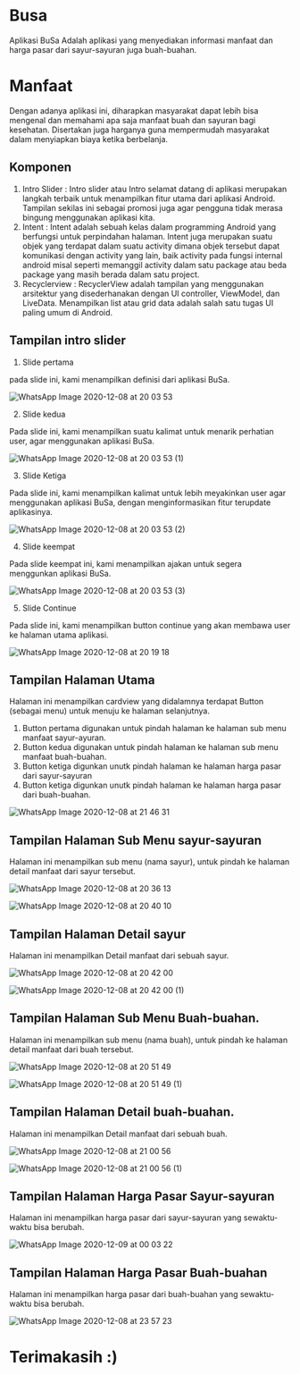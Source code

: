 # Busa
Aplikasi BuSa Adalah aplikasi yang menyediakan informasi manfaat dan harga pasar dari sayur-sayuran juga buah-buahan.

# Manfaat
Dengan adanya aplikasi ini, diharapkan masyarakat dapat lebih bisa mengenal dan memahami apa saja manfaat buah dan sayuran bagi kesehatan. Disertakan juga harganya guna mempermudah masyarakat dalam menyiapkan biaya ketika berbelanja.

## Komponen
1. Intro Slider : Intro slider atau Intro selamat datang di aplikasi merupakan langkah terbaik untuk menampilkan fitur utama dari aplikasi Android. Tampilan sekilas ini sebagai promosi juga agar pengguna tidak merasa bingung menggunakan aplikasi kita.
2. Intent : Intent adalah sebuah kelas dalam programming Android yang berfungsi untuk perpindahan halaman. Intent juga merupakan suatu objek yang terdapat dalam suatu activity dimana objek tersebut dapat komunikasi dengan activity yang lain, baik activity pada fungsi internal android misal seperti memanggil activity dalam satu package atau beda package yang masih berada dalam satu project.
3. Recyclerview : RecyclerView adalah tampilan yang menggunakan arsitektur yang disederhanakan dengan UI controller, ViewModel, dan LiveData. Menampilkan list atau grid data adalah salah satu tugas UI paling umum di Android.

## Tampilan intro slider
1. Slide pertama

pada slide ini, kami menampilkan definisi dari aplikasi BuSa.

![WhatsApp Image 2020-12-08 at 20 03 53](https://user-images.githubusercontent.com/60412314/101487352-a3233700-3990-11eb-98d2-4b37e10c6af2.jpeg)

2. Slide kedua

Pada slide ini, kami menampilkan suatu kalimat untuk menarik perhatian user, agar menggunakan aplikasi BuSa.

![WhatsApp Image 2020-12-08 at 20 03 53 (1)](https://user-images.githubusercontent.com/60412314/101487926-76bbea80-3991-11eb-8f94-986ed55c204c.jpeg)

3. Slide Ketiga

Pada slide ini, kami menampilkan kalimat untuk lebih meyakinkan user agar menggunakan aplikasi BuSa, dengan menginformasikan fitur terupdate aplikasinya.

![WhatsApp Image 2020-12-08 at 20 03 53 (2)](https://user-images.githubusercontent.com/60412314/101488217-e7fb9d80-3991-11eb-8710-76d145465ab2.jpeg)

4. Slide keempat 

Pada slide keempat ini, kami menampilkan ajakan untuk segera menggunkan aplikasi BuSa.

![WhatsApp Image 2020-12-08 at 20 03 53 (3)](https://user-images.githubusercontent.com/60412314/101488495-432d9000-3992-11eb-960d-1844922b7b41.jpeg)

5. Slide Continue

Pada slide ini, kami menampilkan button continue yang akan membawa user ke halaman utama aplikasi.

![WhatsApp Image 2020-12-08 at 20 19 18](https://user-images.githubusercontent.com/60412314/101488875-c0590500-3992-11eb-96f5-d391dd34788e.jpeg)



## Tampilan Halaman Utama 

Halaman ini menampilkan cardview yang didalamnya terdapat Button (sebagai menu)  untuk menuju ke halaman selanjutnya.
1. Button pertama digunakan untuk pindah halaman ke halaman sub menu manfaat sayur-ayuran.
2. Button kedua digunakan untuk pindah halaman ke halaman sub menu manfaat buah-buahan.
3. Button ketiga digunkan unutk pindah halaman ke halaman harga pasar dari sayur-sayuran
4. Button ketiga digunkan unutk pindah halaman ke halaman harga pasar dari buah-buahan.


![WhatsApp Image 2020-12-08 at 21 46 31](https://user-images.githubusercontent.com/60412314/101499193-90fcc500-399f-11eb-87d2-3001b4863478.jpeg)




## Tampilan Halaman Sub Menu sayur-sayuran

Halaman ini menampilkan sub menu (nama sayur), untuk pindah ke halaman detail manfaat dari sayur tersebut.

![WhatsApp Image 2020-12-08 at 20 36 13](https://user-images.githubusercontent.com/60412314/101490580-234b9b80-3995-11eb-9fef-a1b5536f55f1.jpeg)

![WhatsApp Image 2020-12-08 at 20 40 10](https://user-images.githubusercontent.com/60412314/101490908-9b19c600-3995-11eb-99a3-398401f96ef6.jpeg)



## Tampilan Halaman Detail sayur

Halaman ini menampilkan Detail manfaat dari sebuah sayur.

![WhatsApp Image 2020-12-08 at 20 42 00](https://user-images.githubusercontent.com/60412314/101491066-dddb9e00-3995-11eb-8227-49ff71a261a8.jpeg)

![WhatsApp Image 2020-12-08 at 20 42 00 (1)](https://user-images.githubusercontent.com/60412314/101491093-e7fd9c80-3995-11eb-9acf-48e5ac8feab1.jpeg)



## Tampilan Halaman Sub Menu Buah-buahan.

Halaman ini menampilkan sub menu (nama buah), untuk pindah ke halaman detail manfaat dari buah tersebut.

![WhatsApp Image 2020-12-08 at 20 51 49](https://user-images.githubusercontent.com/60412314/101492236-48410e00-3997-11eb-94a5-1b1c5e21c386.jpeg)

![WhatsApp Image 2020-12-08 at 20 51 49 (1)](https://user-images.githubusercontent.com/60412314/101492344-63138280-3997-11eb-85d0-2d449992a521.jpeg)


## Tampilan Halaman Detail buah-buahan.

Halaman ini menampilkan Detail manfaat dari sebuah buah.

![WhatsApp Image 2020-12-08 at 21 00 56](https://user-images.githubusercontent.com/60412314/101493427-a7535280-3998-11eb-9fd9-f14dcaf14be7.jpeg)

![WhatsApp Image 2020-12-08 at 21 00 56 (1)](https://user-images.githubusercontent.com/60412314/101493442-ab7f7000-3998-11eb-8bac-6d349bebe959.jpeg)



## Tampilan Halaman Harga Pasar Sayur-sayuran

Halaman ini menampilkan harga pasar dari sayur-sayuran yang sewaktu-waktu bisa berubah.

![WhatsApp Image 2020-12-09 at 00 03 22](https://user-images.githubusercontent.com/60412314/101516386-02de0a00-39b2-11eb-9a43-0d74ae9963a4.jpeg)


## Tampilan Halaman Harga Pasar Buah-buahan

Halaman ini menampilkan harga pasar dari buah-buahan yang sewaktu-waktu bisa berubah.

![WhatsApp Image 2020-12-08 at 23 57 23](https://user-images.githubusercontent.com/60412314/101515646-281e4880-39b1-11eb-8d66-24c963263717.jpeg)


# Terimakasih :)





